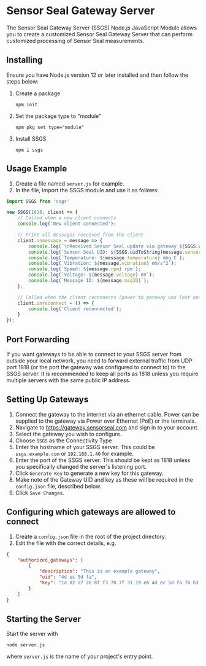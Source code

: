# Sensor Seal Gateway Server
The Sensor Seal Gateway Server (SSGS) Node.js JavaScript Module allows you to create a customized Sensor Seal Gateway Server that can perform customized processing of Sensor Seal measurements.

## Installing
Ensure you have Node.js version 12 or later installed and then follow the steps below:
1. Create a package
   ```
   npm init
   ```

3. Set the package type to "module"
   ```
   npm pkg set type="module"
   ```

5. Install SSGS
   ```
   npm i ssgs
   ```

## Usage Example
1. Create a file named `server.js` for example.
2. In the file, import the SSGS module and use it as follows:
```typescript
import SSGS from 'ssgs'

new SSGS(1818, client => {
    // Called when a new client connects
    console.log('New client connected');

    // Print all messages received from the client
    client.onmessage = message => {
        console.log(`\nReceived Sensor Seal update via gateway ${SSGS.uidToString(message.gatewayUID)}:`);
        console.log(`Sensor Seal UID: ${SSGS.uidToString(message.sensorSealUID)}`);
        console.log(`Temperature: ${message.temperature} deg C`);
        console.log(`Vibration: ${message.vibration} mm/s^2`);
        console.log(`Speed: ${message.rpm} rpm`);
        console.log(`Voltage: ${message.voltage} mV`);
        console.log(`Message ID: ${message.msgID}`);
    };

    // Called when the client reconnects (power to gateway was lost and it restarted)
    client.onreconnect = () => {
        console.log('Client reconnected');
    }
});
```

## Port Forwarding
If you want gateways to be able to connect to your SSGS server from outside your local network, you need to forward external traffic from UDP port 1818 (or the port the gateway was configured to connect to) to the SSGS server. It is recommended to keep all ports as 1818 unless you require multiple servers with the same public IP address.

## Setting Up Gateways
1. Connect the gateway to the internet via an ethernet cable. Power can be supplied to the gateway via Power over Ethernet (PoE) or the terminals.
2. Navigate to https://gateway.sensorseal.com and sign in to your account.
3. Select the gateway you wish to configure.
4. Choose `SSGS` as the Connectivity Type
5. Enter the hostname of your SSGS server. This could be `ssgs.example.com` or `192.168.1.40` for example.
6. Enter the port of the SSGS server. This should be kept as 1818 unless you specifically changed the server's listening port.
7. Click `Generate Key` to generate a new key for this gateway.
8. Make note of the Gateway UID and key as these will be required in the `config.json` file, described below.
9. Click `Save Changes`.

## Configuring which gateways are allowed to connect
1. Create a `config.json` file in the root of the project directory.
2. Edit the file with the correct details, e.g.
```json
{
    "authorized_gateways": [
        {
            "description": "This is an example gateway",
            "uid": "4d ec 5d fa",
            "key": "1a 02 d7 2e 8f f3 78 7f 31 19 e6 4d ec 5d fa 7b b3 42 a3 66 e5 18 28 df 97 ae ef a7 67 4d 62 aa"
        }
    ]
}
```

## Starting the Server
Start the server with
```
node server.js
```
where `server.js` is the name of your project's entry point.

